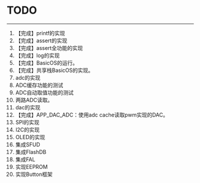 # TODO
-----------
1. 【完成】printf的实现
2. 【完成】assert的实现
3. 【完成】assert全功能的实现
4. 【完成】log的实现
5. 【完成】BasicOS的运行。
6. 【完成】共享栈BasicOS的实现。
5. adc的实现
5. ADC缓存功能的测试
6. ADC自动取值功能的测试
6. 两路ADC读取。
6. dac的实现
7. 【完成】APP_DAC_ADC：使用adc cache读取pwm实现的DAC。
8. SPI的实现
9. I2C的实现
10. OLED的实现
11. 集成SFUD
12. 集成FlashDB
13. 集成FAL
14. 实现EEPROM
15. 实现Button框架

